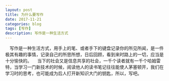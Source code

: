 ```yaml
---
layout: post
title: 为什么要写作
date: 2017-11-21
categories: blog
tags: [写作]
description: 写作是一种生活方式
---
```


&emsp;写作是一种生活方式，用手上的笔、或者手下的键盘记录你的所见所闻，是一件极其有趣的事情，记录自己的所思所想，日后回顾，看到来时路上的一切，应当是十分愉快的。
&emsp;当下的社会又是信息共享的社会，一千个读者就有一千个哈姆雷特，当学习一门新技术的时候，阅读他人的读书笔记往往能使人茅塞顿开，我们在学习时的思考，也可能成为后人打开新知识大门的钥匙，所以，写吧。




